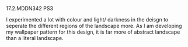 17.2.MDDN342 PS3

I experimented a lot with colour and light/ darkness in the deisgn to seperate the different regions of the landscape more. As I am developing my wallpaper pattern for this design, it is far more of abstract landscape than a literal landscape.
